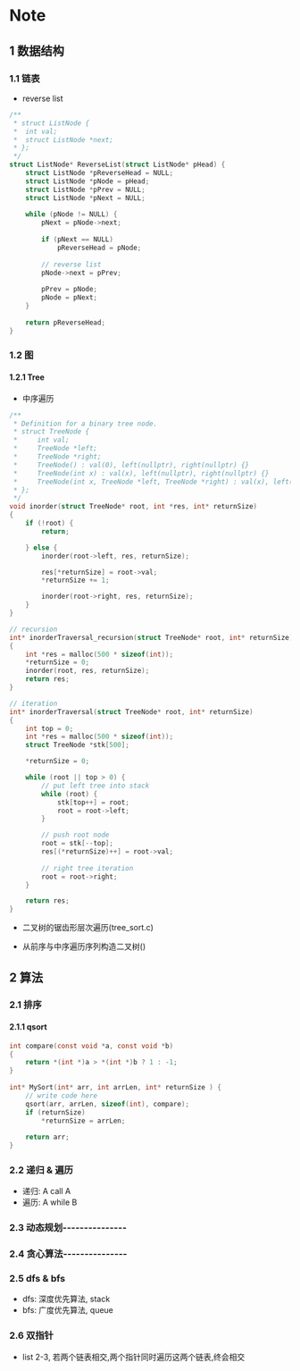 # Note

## 1 数据结构

### 1.1 链表

* reverse list

~~~ C
/**
 * struct ListNode {
 *  int val;
 *  struct ListNode *next;
 * };
 */
struct ListNode* ReverseList(struct ListNode* pHead) {
    struct ListNode *pReverseHead = NULL;
    struct ListNode *pNode = pHead;
    struct ListNode *pPrev = NULL;
    struct ListNode *pNext = NULL;
 
    while (pNode != NULL) {
        pNext = pNode->next;
         
        if (pNext == NULL)
            pReverseHead = pNode;
        
        // reverse list
        pNode->next = pPrev;
        
        pPrev = pNode;
        pNode = pNext;
    }
     
    return pReverseHead;
}
~~~

### 1.2 图

#### 1.2.1 Tree

* 中序遍历

~~~ C
/**
 * Definition for a binary tree node.
 * struct TreeNode {
 *     int val;
 *     TreeNode *left;
 *     TreeNode *right;
 *     TreeNode() : val(0), left(nullptr), right(nullptr) {}
 *     TreeNode(int x) : val(x), left(nullptr), right(nullptr) {}
 *     TreeNode(int x, TreeNode *left, TreeNode *right) : val(x), left(left), right(right) {}
 * };
 */
void inorder(struct TreeNode* root, int *res, int* returnSize)
{
    if (!root) {
        return;

    } else {
        inorder(root->left, res, returnSize);

        res[*returnSize] = root->val;
        *returnSize += 1;

        inorder(root->right, res, returnSize);
    }
}

// recursion
int* inorderTraversal_recursion(struct TreeNode* root, int* returnSize)
{
    int *res = malloc(500 * sizeof(int));
    *returnSize = 0;
    inorder(root, res, returnSize);
    return res;
}

// iteration
int* inorderTraversal(struct TreeNode* root, int* returnSize)
{
    int top = 0;
    int *res = malloc(500 * sizeof(int));
    struct TreeNode *stk[500];

    *returnSize = 0;

    while (root || top > 0) {
        // put left tree into stack
        while (root) {
            stk[top++] = root;
            root = root->left;
        }

        // push root node
        root = stk[--top];
        res[(*returnSize)++] = root->val;
        
        // right tree iteration
        root = root->right;
    }

    return res;
}
~~~

* 二叉树的锯齿形层次遍历(tree_sort.c)

* 从前序与中序遍历序列构造二叉树()

## 2 算法

### 2.1 排序

#### 2.1.1 qsort

~~~ C
int compare(const void *a, const void *b)
{
    return *(int *)a > *(int *)b ? 1 : -1;
}
 
int* MySort(int* arr, int arrLen, int* returnSize ) {
    // write code here
    qsort(arr, arrLen, sizeof(int), compare);
    if (returnSize)
        *returnSize = arrLen;
     
    return arr;
}
~~~

### 2.2 递归 & 遍历

* 递归: A call A
* 遍历: A while B

### 2.3 动态规划---------------

### 2.4 贪心算法---------------

### 2.5 dfs & bfs

* dfs: 深度优先算法, stack
* bfs: 广度优先算法, queue

### 2.6 双指针

* list 2-3, 若两个链表相交,两个指针同时遍历这两个链表,终会相交
